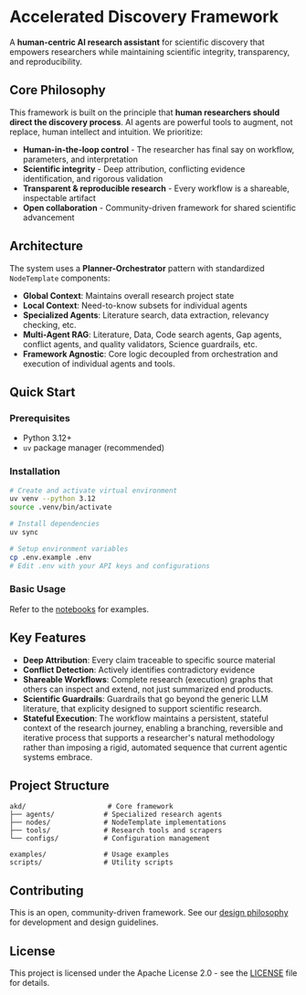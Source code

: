 # Accelerated Discovery Framework

A **human-centric AI research assistant** for scientific discovery that empowers researchers while maintaining scientific integrity, transparency, and reproducibility.

## Core Philosophy

This framework is built on the principle that **human researchers should direct the discovery process**. AI agents are powerful tools to augment, not replace, human intellect and intuition. We prioritize:

- **Human-in-the-loop control** - The researcher has final say on workflow, parameters, and interpretation
- **Scientific integrity** - Deep attribution, conflicting evidence identification, and rigorous validation
- **Transparent & reproducible research** - Every workflow is a shareable, inspectable artifact
- **Open collaboration** - Community-driven framework for shared scientific advancement

## Architecture

The system uses a **Planner-Orchestrator** pattern with standardized `NodeTemplate` components:

- **Global Context**: Maintains overall research project state
- **Local Context**: Need-to-know subsets for individual agents
- **Specialized Agents**: Literature search, data extraction, relevancy checking, etc.
- **Multi-Agent RAG**: Literature, Data, Code search agents, Gap agents, conflict agents, and quality validators, Science guardrails, etc.
- **Framework Agnostic**: Core logic decoupled from orchestration and execution of individual agents and tools.

## Quick Start

### Prerequisites

- Python 3.12+
- `uv` package manager (recommended)

### Installation

```bash
# Create and activate virtual environment
uv venv --python 3.12
source .venv/bin/activate

# Install dependencies
uv sync

# Setup environment variables
cp .env.example .env
# Edit .env with your API keys and configurations

```

### Basic Usage

Refer to the [notebooks](notebooks) for examples.

## Key Features

- **Deep Attribution**: Every claim traceable to specific source material
- **Conflict Detection**: Actively identifies contradictory evidence
- **Shareable Workflows**: Complete research (execution) graphs that others can inspect and extend, not just summarized end products.
- **Scientific Guardrails**: Guardrails that go beyond the generic LLM literature, that explicity designed to support scientific research.
- **Stateful Execution**: The workflow maintains a persistent, stateful context of the research journey, enabling a branching, reversible and iterative process that supports a researcher's natural methodology rather than imposing a rigid, automated sequence that current agentic systems embrace.

## Project Structure

```
akd/                    # Core framework
├── agents/            # Specialized research agents
├── nodes/             # NodeTemplate implementations  
├── tools/             # Research tools and scrapers
└── configs/           # Configuration management

examples/              # Usage examples
scripts/               # Utility scripts
```

## Contributing

This is an open, community-driven framework. See our [design philosophy](docs/design_philosophy.md) for development and design guidelines.

## License

This project is licensed under the Apache License 2.0 - see the [LICENSE](LICENSE) file for details.
